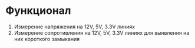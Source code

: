 # Функционал

1. Измерение напряжения на 12V, 5V, 3.3V линиях
2. Измерение сопротивления на 12V, 5V, 3.3V линиях для выявления на них короткого замыкания

